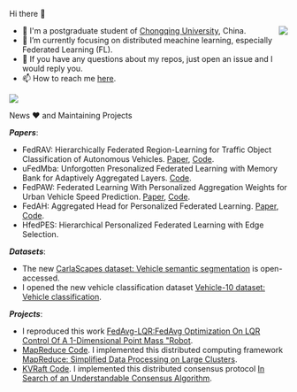 Hi there 👋

<img align="right" src="https://github-readme-stats.vercel.app/api?username=yjzhai-cs&show_icons=true&count_private=true&theme=transparent" />

 
 - 🤖 I'm a postgraduate student of [Chongqing University](https://www.cqu.edu.cn/), China.
 - 🌱 I’m currently focusing on distributed meachine learning, especially Federated Learning (FL).
 - 👀 If you have any questions about my repos, just open an issue and I would reply you.
 - 📫 How to reach me [here](yjzhai-cs@gmail.com).


<!--[![6.5840](https://github-readme-stats.vercel.app/api/pin/?username=yjzhai&repo=6.5840&theme=transparent)](https://github.com/yjzhai/6.5840)-->

<img src="https://github-profile-summary-cards.vercel.app/api/cards/profile-details?username=yjzhai-cs&theme=transparent"/>

News ❤ and Maintaining Projects

***Papers***: 
-  FedRAV: Hierarchically Federated Region-Learning for Traffic Object Classification of Autonomous Vehicles. [Paper](https://arxiv.org/abs/2411.13979), [Code](https://github.com/yjzhai-cs/FedRAV).
-  uFedMba: Unforgotten Presonalized Federated Learning with Memory Bank for Adaptively Aggregated Layers. [Code](https://github.com/yjzhai-cs/uFedMba).
-  FedPAW: Federated Learning With Personalized Aggregation Weights for Urban Vehicle Speed Prediction. [Paper](https://ieeexplore.ieee.org/abstract/document/10663571), [Code](https://github.com/heyuepeng/PFLlibVSP).
-  FedAH: Aggregated Head for Personalized Federated Learning. [Paper](https://arxiv.org/pdf/2412.01295), [Code](https://github.com/heyuepeng/FedAH).
-  HfedPES: Hierarchical Personalized Federated Learning with Edge Selection.


***Datasets***:  
-  The new [CarlaScapes dataset: Vehicle semantic segmentation](https://github.com/yjzhai-cs/CarlaScapes) is open-accessed.
-  I opened the new vehicle classification dataset [Vehicle-10 dataset: Vehicle classification](https://github.com/yjzhai-cs/Vehicle-10).

***Projects***:
-  I reproduced this work [FedAvg-LQR:FedAvg Optimization On LQR Control Of A 1-Dimensional Point Mass "Robot](https://github.com/dflr-lab/FedAvg-LQR).
-  [MapReduce Code](https://github.com/yjzhai-cs/MapReduce). I implemented this distributed computing framework [MapReduce: Simplified Data Processing on Large Clusters](https://github.com/yjzhai-cs/MapReduce). 
-  [KVRaft Code](https://github.com/yjzhai-cs/KVRaft). I implemented this distributed consensus protocol [In Search of an Understandable Consensus Algorithm](https://github.com/yjzhai-cs/KVRaft). 
